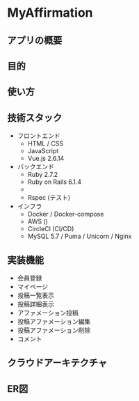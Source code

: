 # MyAffirmation

## アプリの概要

## 目的
## 使い方

## 技術スタック
* フロントエンド
  * HTML / CSS
  * JavaScript
  * Vue.js 2.6.14
* バックエンド
  * Ruby 2.7.2
  * Ruby on Rails 6.1.4
  * 
  * Rspec (テスト)
* インフラ
  * Docker / Docker-compose
  * AWS ()
  * CircleCI (CI/CD)
  * MySQL 5.7 / Puma / Unicorn / Nginx

## 実装機能
* 会員登録
* マイページ
* 投稿一覧表示
* 投稿詳細表示
* アファメーション投稿
* 投稿アファメーション編集
* 投稿アファメーション削除
* コメント

## クラウドアーキテクチャ
## ER図

